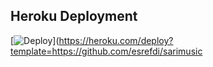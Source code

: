 ## Heroku Deployment
[![Deploy](https://www.herokucdn.com/deploy/button.svg)](https://heroku.com/deploy?template=https://github.com/esrefdi/sarimusic
